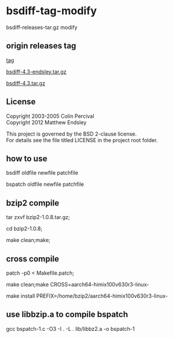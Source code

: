 # bsdiff-tag-modify
bsdiff-releases-tar.gz  modify

## origin releases tag
[tag](https://github.com/mendsley/bsdiff/releases)

[bsdiff-4.3-endsley.tar.gz](https://github.com/mendsley/bsdiff/archive/refs/tags/v4.3-endsley.tar.gz)

[bsdiff-4.3.tar.gz](https://github.com/mendsley/bsdiff/archive/refs/tags/v4.3.tar.gz)

## License
Copyright 2003-2005 Colin Percival<br>
Copyright 2012 Matthew Endsley

This project is governed by the BSD 2-clause license.<br>
For details see the file titled LICENSE in the project root folder.


## how to use
bsdiff oldfile newfile patchfile

bspatch oldfile newfile patchfile

## bzip2 compile
tar zxvf bzip2-1.0.8.tar.gz;

cd bzip2-1.0.8;

make clean;make;

## cross compile

patch -p0 < Makefile.patch;

make clean;make CROSS=aarch64-himix100v630r3-linux-

make install PREFIX=/home/bzip2/aarch64-himix100v630r3-linux-

## use libbzip.a to compile bspatch
gcc bspatch-1.c -O3 -I . -L . lib/libbz2.a -o bspatch-1
